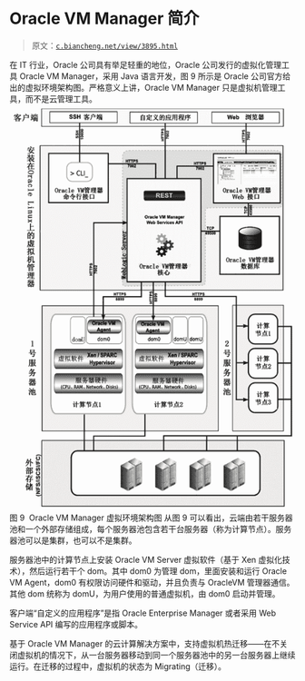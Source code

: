 # Oracle VM Manager 简介

> 原文：[`c.biancheng.net/view/3895.html`](http://c.biancheng.net/view/3895.html)

在 IT 行业，Oracle 公司具有举足轻重的地位，Oracle 公司发行的虚拟化管理工具 Oracle VM Manager，采用 Java 语言开发，图 9 所示是 Oracle 公司官方给出的虚拟环境架构图。严格意义上讲，Oracle VM Manager 只是虚拟机管理工具，而不是云管理工具。![Oracle VM Manager 虚拟环境架构图](img/54418332536e8d9c03f9744c4be81268.png)
图 9  Oracle VM Manager 虚拟环境架构图
从图 9 可以看出，云端由若干服务器池和一个外部存储组成，每个服务器池包含若干台服务器（称为计算节点）。服务器池可以是集群，也可以不是集群。

服务器池中的计算节点上安装 Oracle VM Server 虚拟软件（基于 Xen 虚拟化技术），然后运行若干个 dom。其中 dom0 为管理 dom，里面安装和运行 Oracle VM Agent，dom0 有权限访问硬件和驱动，并且负责与 OracleVM 管理器通信。其他 dom 统称为 domU，为用户使用的普通虚拟机，由 dom0 启动并管理。

客户端“自定义的应用程序”是指 Oracle Enterprise Manager 或者采用 Web Service API 编写的应用程序或脚本。

基于 Oracle VM Manager 的云计算解决方案中，支持虚拟机热迁移——在不关闭虚拟机的情况下，从一台服务器移动到同一个服务器池中的另一台服务器上继续运行。在迁移的过程中，虚拟机的状态为 Migrating（迁移）。